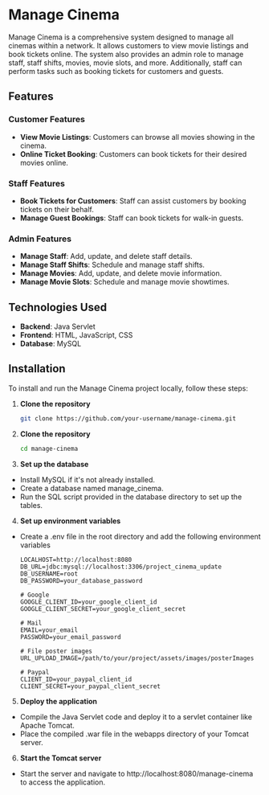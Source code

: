 # Manage Cinema

Manage Cinema is a comprehensive system designed to manage all cinemas within a network. It allows customers to view movie listings and book tickets online. The system also provides an admin role to manage staff, staff shifts, movies, movie slots, and more. Additionally, staff can perform tasks such as booking tickets for customers and guests.

## Features

### Customer Features
- **View Movie Listings**: Customers can browse all movies showing in the cinema.
- **Online Ticket Booking**: Customers can book tickets for their desired movies online.

### Staff Features
- **Book Tickets for Customers**: Staff can assist customers by booking tickets on their behalf.
- **Manage Guest Bookings**: Staff can book tickets for walk-in guests.

### Admin Features
- **Manage Staff**: Add, update, and delete staff details.
- **Manage Staff Shifts**: Schedule and manage staff shifts.
- **Manage Movies**: Add, update, and delete movie information.
- **Manage Movie Slots**: Schedule and manage movie showtimes.

## Technologies Used

- **Backend**: Java Servlet
- **Frontend**: HTML, JavaScript, CSS
- **Database**: MySQL

## Installation

To install and run the Manage Cinema project locally, follow these steps:

1. **Clone the repository**
   ```sh
   git clone https://github.com/your-username/manage-cinema.git
2. **Clone the repository**
    ```sh
    cd manage-cinema
3.  **Set up the database**
 * Install MySQL if it's not already installed.
* Create a database named manage_cinema.
* Run the SQL script provided in the database directory to set up the tables.

4.  **Set up environment variables**
* Create a .env file in the root directory and add the following environment variables
    ```
    LOCALHOST=http://localhost:8080
    DB_URL=jdbc:mysql://localhost:3306/project_cinema_update
    DB_USERNAME=root
    DB_PASSWORD=your_database_password

    # Google
    GOOGLE_CLIENT_ID=your_google_client_id
    GOOGLE_CLIENT_SECRET=your_google_client_secret

    # Mail
    EMAIL=your_email
    PASSWORD=your_email_password

    # File poster images
    URL_UPLOAD_IMAGE=/path/to/your/project/assets/images/posterImages

    # Paypal
    CLIENT_ID=your_paypal_client_id
    CLIENT_SECRET=your_paypal_client_secret
5.  **Deploy the application**
* Compile the Java Servlet code and deploy it to a servlet container like Apache Tomcat.
* Place the compiled .war file in the webapps directory of your Tomcat server.
6.  **Start the Tomcat server**
* Start the server and navigate to http://localhost:8080/manage-cinema to access the application.




